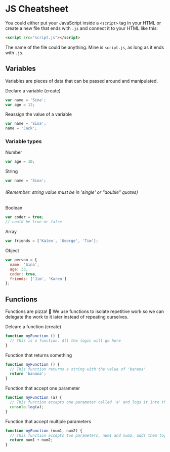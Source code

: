 # JS Cheatsheet
You could either put your JavaScript inside a `<script>` tag in your HTML or create a new file that ends with `.js` and connect it to your HTML like this:

```html
<script src="script.js"></script>
```

The name of the file could be anything. Mine is `script.js`, as long as it ends with `.js`.

## Variables
Variables are pieces of data that can be passed around and manipulated.

Declare a variable (create)
```js
var name = 'Sina';
var age = 12;
```

Reassign the value of a variable
```js
var name = 'Sina';
name = 'Jack';
```

### Variable types
Number
```js
var age = 10;
```

String
```js
var name = 'Sina';
```
###### (Remember: string value must be in 'single' or "double" quotes)

Boolean
```js
var coder = true;
// could be true or false
```

Array
```js
var friends = ['Kalen', 'George', 'Tim'];
```

Object
```js
var person = {
  name: 'Sina',
  age: 33,
  coder: true,
  friends: ['Jim', 'Karen']
};
```

## Functions
Functions are pizza! 🍕 We use functions to isolate repetitive work so we can delegate the work to it later instead of repeating ourselves.

Delcare a function (create)
```js
function myFunction () {
  // This is a function. All the logic will go here
}
```

Function that returns something
```js
function myFunction () {
  // This function returns a string with the value of 'banana'
  return 'banana';
}
```

Function that accept one parameter
```js
function myFunction (a) {
  // This function accepts one parameter called 'a' and logs it into the console
  console.log(a);
}
```

Function that accept multiple parameters
```js
function myFunction (num1, num2) {
  // This function accepts two parameters, num1 and num2, adds them together and returns the total value
  return num1 + num2;
}
```
